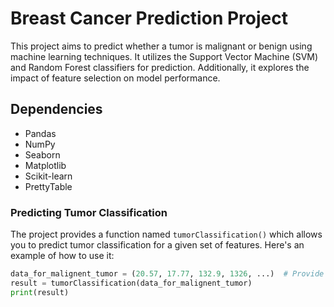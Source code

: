 # Breast Cancer Prediction Project

This project aims to predict whether a tumor is malignant or benign using machine learning techniques. It utilizes the Support Vector Machine (SVM) and Random Forest classifiers for prediction. Additionally, it explores the impact of feature selection on model performance.



## Dependencies
- Pandas
- NumPy
- Seaborn
- Matplotlib
- Scikit-learn
- PrettyTable

### Predicting Tumor Classification

The project provides a function named `tumorClassification()` which allows you to predict tumor classification for a given set of features. Here's an example of how to use it:

```python
data_for_malignent_tumor = (20.57, 17.77, 132.9, 1326, ...)  # Provide actual values
result = tumorClassification(data_for_malignent_tumor)
print(result)
```


